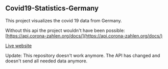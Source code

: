 ## **Covid19-Statistics-Germany**

This project visualizes the covid 19 data from Germany.

Without this api the project wouldn't have been possible: [https://api.corona-zahlen.org/docs/](https://api.corona-zahlen.org/docs/)

[Live website](https://matzew95.github.io/Covid19-Statistics-Germany/)

Update: This repository doesn't work anymore. The API has changed and doesn't send all needed data anymore.
